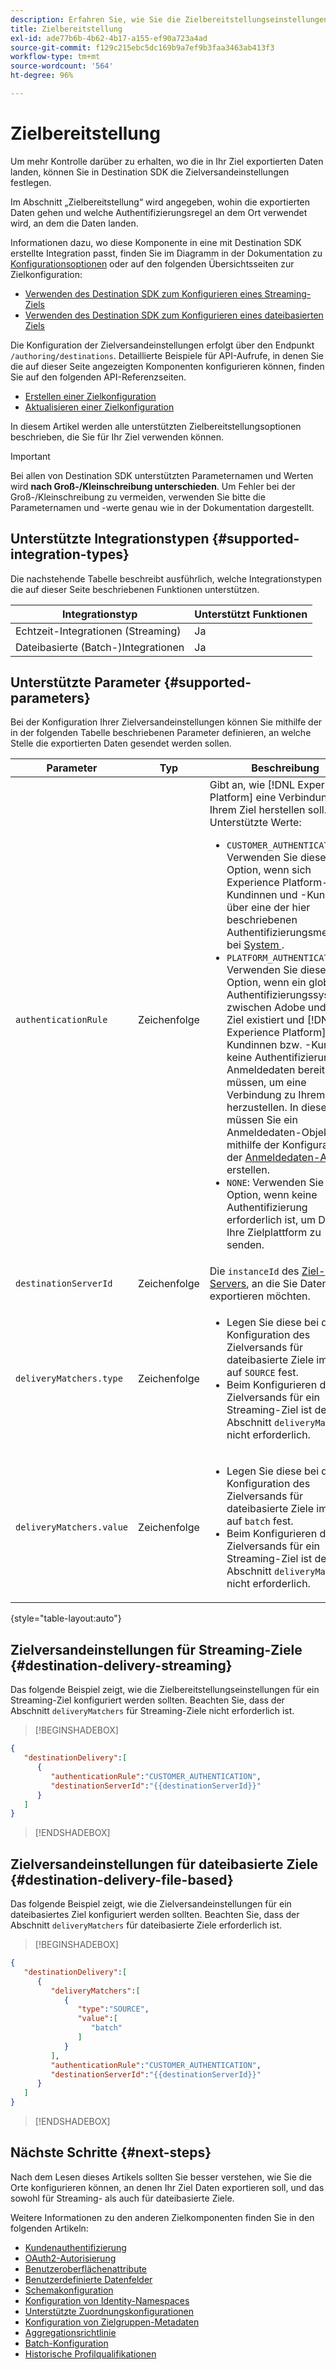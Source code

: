 ```yaml
---
description: Erfahren Sie, wie Sie die Zielbereitstellungseinstellungen für Ziele konfigurieren, die mit Destination SDK erstellt wurden, um anzugeben, wohin die exportierten Daten gehen und welche Authentifizierungsregel an dem Ort verwendet wird, an dem die Daten landen.
title: Zielbereitstellung
exl-id: ade77b6b-4b62-4b17-a155-ef90a723a4ad
source-git-commit: f129c215ebc5dc169b9a7ef9b3faa3463ab413f3
workflow-type: tm+mt
source-wordcount: '564'
ht-degree: 96%

---
```


# Zielbereitstellung

Um mehr Kontrolle darüber zu erhalten, wo die in Ihr Ziel exportierten Daten landen, können Sie in Destination SDK die Zielversandeinstellungen festlegen.

Im Abschnitt „Zielbereitstellung“ wird angegeben, wohin die exportierten Daten gehen und welche Authentifizierungsregel an dem Ort verwendet wird, an dem die Daten landen.

<!-- When configuring a destination, you must specify an authentication rule and one or more `destinationServerId` parameters, corresponding to the destination servers that define where the data will be delivered to. In most cases, the authentication rule that you should use is `CUSTOMER_AUTHENTICATION`.  -->

Informationen dazu, wo diese Komponente in eine mit Destination SDK erstellte Integration passt, finden Sie im Diagramm in der Dokumentation zu [Konfigurationsoptionen](../configuration-options.md) oder auf den folgenden Übersichtsseiten zur Zielkonfiguration:

* [Verwenden des Destination SDK zum Konfigurieren eines Streaming-Ziels](../../guides/configure-destination-instructions.md#create-destination-configuration)
* [Verwenden des Destination SDK zum Konfigurieren eines dateibasierten Ziels](../../guides/configure-file-based-destination-instructions.md#create-destination-configuration)

Die Konfiguration der Zielversandeinstellungen erfolgt über den Endpunkt `/authoring/destinations`. Detaillierte Beispiele für API-Aufrufe, in denen Sie die auf dieser Seite angezeigten Komponenten konfigurieren können, finden Sie auf den folgenden API-Referenzseiten.

* [Erstellen einer Zielkonfiguration](../../authoring-api/destination-configuration/create-destination-configuration.md)
* [Aktualisieren einer Zielkonfiguration](../../authoring-api/destination-configuration/update-destination-configuration.md)

In diesem Artikel werden alle unterstützten Zielbereitstellungsoptionen beschrieben, die Sie für Ihr Ziel verwenden können.

>[!IMPORTANT]
>
>Bei allen von Destination SDK unterstützten Parameternamen und Werten wird **nach Groß-/Kleinschreibung unterschieden**. Um Fehler bei der Groß-/Kleinschreibung zu vermeiden, verwenden Sie bitte die Parameternamen und -werte genau wie in der Dokumentation dargestellt.

## Unterstützte Integrationstypen {#supported-integration-types}

Die nachstehende Tabelle beschreibt ausführlich, welche Integrationstypen die auf dieser Seite beschriebenen Funktionen unterstützen.

| Integrationstyp | Unterstützt Funktionen |
|---|---|
| Echtzeit-Integrationen (Streaming) | Ja |
| Dateibasierte (Batch-)Integrationen | Ja |

## Unterstützte Parameter {#supported-parameters}

Bei der Konfiguration Ihrer Zielversandeinstellungen können Sie mithilfe der in der folgenden Tabelle beschriebenen Parameter definieren, an welche Stelle die exportierten Daten gesendet werden sollen.

| Parameter | Typ | Beschreibung |
|---------|----------|------|
| `authenticationRule` | Zeichenfolge | Gibt an, wie [!DNL Experience Platform] eine Verbindung zu Ihrem Ziel herstellen soll. Unterstützte Werte:<ul><li>`CUSTOMER_AUTHENTICATION`: Verwenden Sie diese Option, wenn sich Experience Platform-Kundinnen und -Kunden über eine der hier beschriebenen Authentifizierungsmethoden bei [ System ](customer-authentication.md).</li><li>`PLATFORM_AUTHENTICATION`: Verwenden Sie diese Option, wenn ein globales Authentifizierungssystem zwischen Adobe und Ihrem Ziel existiert und [!DNL Experience Platform]-Kundinnen bzw. -Kunden keine Authentifizierungs-Anmeldedaten bereitstellen müssen, um eine Verbindung zu Ihrem Ziel herzustellen. In diesem Fall müssen Sie ein Anmeldedaten-Objekt mithilfe der Konfiguration der [Anmeldedaten-API](../../credentials-api/create-credential-configuration.md) erstellen. </li><li>`NONE`: Verwenden Sie diese Option, wenn keine Authentifizierung erforderlich ist, um Daten an Ihre Zielplattform zu senden. </li></ul> |
| `destinationServerId` | Zeichenfolge | Die `instanceId` des [Ziel-Servers](../../authoring-api/destination-server/create-destination-server.md), an die Sie Daten exportieren möchten. |
| `deliveryMatchers.type` | Zeichenfolge | <ul><li>Legen Sie diese bei der Konfiguration des Zielversands für dateibasierte Ziele immer auf `SOURCE` fest.</li><li>Beim Konfigurieren des Zielversands für ein Streaming-Ziel ist der Abschnitt `deliveryMatchers` nicht erforderlich.</li></ul> |
| `deliveryMatchers.value` | Zeichenfolge | <ul><li>Legen Sie diese bei der Konfiguration des Zielversands für dateibasierte Ziele immer auf `batch` fest.</li><li>Beim Konfigurieren des Zielversands für ein Streaming-Ziel ist der Abschnitt `deliveryMatchers` nicht erforderlich.</li></ul> |

{style="table-layout:auto"}

## Zielversandeinstellungen für Streaming-Ziele {#destination-delivery-streaming}

Das folgende Beispiel zeigt, wie die Zielbereitstellungseinstellungen für ein Streaming-Ziel konfiguriert werden sollten. Beachten Sie, dass der Abschnitt `deliveryMatchers` für Streaming-Ziele nicht erforderlich ist.

>[!BEGINSHADEBOX]

```json
{
   "destinationDelivery":[
      {
         "authenticationRule":"CUSTOMER_AUTHENTICATION",
         "destinationServerId":"{{destinationServerId}}"
      }
   ]
}
```

>[!ENDSHADEBOX]

## Zielversandeinstellungen für dateibasierte Ziele {#destination-delivery-file-based}

Das folgende Beispiel zeigt, wie die Zielversandeinstellungen für ein dateibasiertes Ziel konfiguriert werden sollten. Beachten Sie, dass der Abschnitt `deliveryMatchers` für dateibasierte Ziele erforderlich ist.

>[!BEGINSHADEBOX]

```json
{
   "destinationDelivery":[
      {
         "deliveryMatchers":[
            {
               "type":"SOURCE",
               "value":[
                  "batch"
               ]
            }
         ],
         "authenticationRule":"CUSTOMER_AUTHENTICATION",
         "destinationServerId":"{{destinationServerId}}"
      }
   ]
}
```

>[!ENDSHADEBOX]

## Nächste Schritte {#next-steps}

Nach dem Lesen dieses Artikels sollten Sie besser verstehen, wie Sie die Orte konfigurieren können, an denen Ihr Ziel Daten exportieren soll, und das sowohl für Streaming- als auch für dateibasierte Ziele.

Weitere Informationen zu den anderen Zielkomponenten finden Sie in den folgenden Artikeln:

* [Kundenauthentifizierung](customer-authentication.md)
* [OAuth2-Autorisierung](oauth2-authorization.md)
* [Benutzeroberflächenattribute](ui-attributes.md)
* [Benutzerdefinierte Datenfelder](customer-data-fields.md)
* [Schemakonfiguration](schema-configuration.md)
* [Konfiguration von Identity-Namespaces](identity-namespace-configuration.md)
* [Unterstützte Zuordnungskonfigurationen](supported-mapping-configurations.md)
* [Konfiguration von Zielgruppen-Metadaten](audience-metadata-configuration.md)
* [Aggregationsrichtlinie](aggregation-policy.md)
* [Batch-Konfiguration](batch-configuration.md)
* [Historische Profilqualifikationen](historical-profile-qualifications.md)
